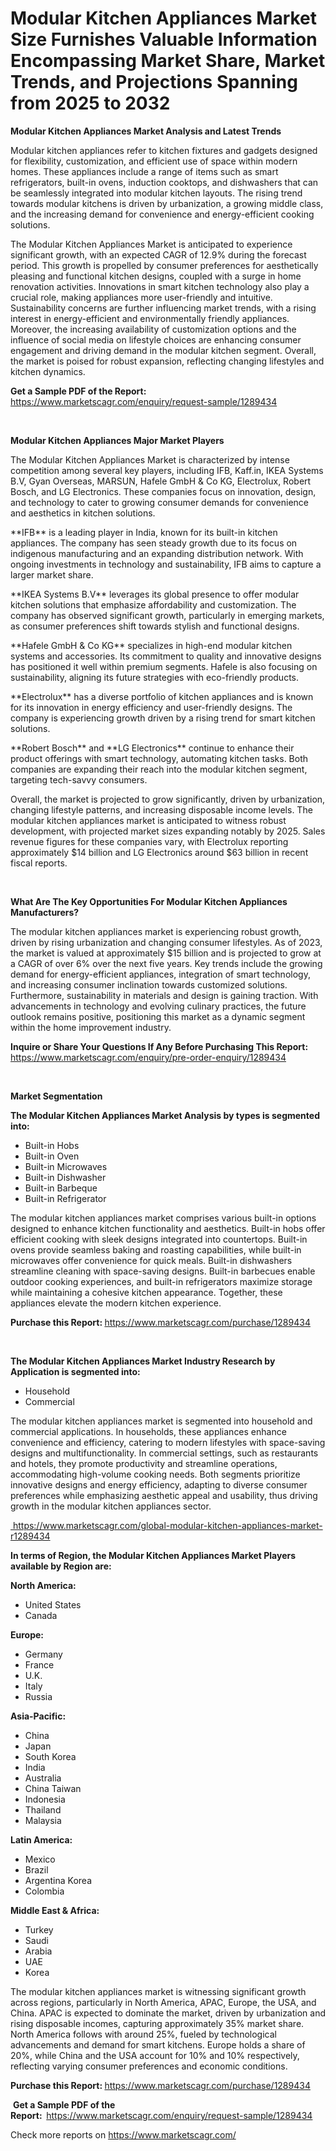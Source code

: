 <p><h1>Modular Kitchen Appliances Market Size Furnishes Valuable Information Encompassing Market Share, Market Trends, and Projections Spanning from 2025 to 2032</h1></p><p><strong>Modular Kitchen Appliances Market Analysis and Latest Trends</strong></p>
<p><p>Modular kitchen appliances refer to kitchen fixtures and gadgets designed for flexibility, customization, and efficient use of space within modern homes. These appliances include a range of items such as smart refrigerators, built-in ovens, induction cooktops, and dishwashers that can be seamlessly integrated into modular kitchen layouts. The rising trend towards modular kitchens is driven by urbanization, a growing middle class, and the increasing demand for convenience and energy-efficient cooking solutions.</p><p>The Modular Kitchen Appliances Market is anticipated to experience significant growth, with an expected CAGR of 12.9% during the forecast period. This growth is propelled by consumer preferences for aesthetically pleasing and functional kitchen designs, coupled with a surge in home renovation activities. Innovations in smart kitchen technology also play a crucial role, making appliances more user-friendly and intuitive. Sustainability concerns are further influencing market trends, with a rising interest in energy-efficient and environmentally friendly appliances. Moreover, the increasing availability of customization options and the influence of social media on lifestyle choices are enhancing consumer engagement and driving demand in the modular kitchen segment. Overall, the market is poised for robust expansion, reflecting changing lifestyles and kitchen dynamics.</p></p>
<p><strong>Get a Sample PDF of the Report:&nbsp;</strong> <a href="https://www.marketscagr.com/enquiry/request-sample/1289434?utm_campaign=1920&utm_medium=2&utm_source=Github&utm_content=ia&utm_term=16012025&utm_id=modular-kitchen-appliances">https://www.marketscagr.com/enquiry/request-sample/1289434</a></p>
<p>&nbsp;</p>
<p><strong>Modular Kitchen Appliances Major Market Players</strong></p>
<p><p>The Modular Kitchen Appliances Market is characterized by intense competition among several key players, including IFB, Kaff.in, IKEA Systems B.V, Gyan Overseas, MARSUN, Hafele GmbH & Co KG, Electrolux, Robert Bosch, and LG Electronics. These companies focus on innovation, design, and technology to cater to growing consumer demands for convenience and aesthetics in kitchen solutions.</p><p>**IFB** is a leading player in India, known for its built-in kitchen appliances. The company has seen steady growth due to its focus on indigenous manufacturing and an expanding distribution network. With ongoing investments in technology and sustainability, IFB aims to capture a larger market share.</p><p>**IKEA Systems B.V** leverages its global presence to offer modular kitchen solutions that emphasize affordability and customization. The company has observed significant growth, particularly in emerging markets, as consumer preferences shift towards stylish and functional designs.</p><p>**Hafele GmbH & Co KG** specializes in high-end modular kitchen systems and accessories. Its commitment to quality and innovative designs has positioned it well within premium segments. Hafele is also focusing on sustainability, aligning its future strategies with eco-friendly products.</p><p>**Electrolux** has a diverse portfolio of kitchen appliances and is known for its innovation in energy efficiency and user-friendly designs. The company is experiencing growth driven by a rising trend for smart kitchen solutions.</p><p>**Robert Bosch** and **LG Electronics** continue to enhance their product offerings with smart technology, automating kitchen tasks. Both companies are expanding their reach into the modular kitchen segment, targeting tech-savvy consumers.</p><p>Overall, the market is projected to grow significantly, driven by urbanization, changing lifestyle patterns, and increasing disposable income levels. The modular kitchen appliances market is anticipated to witness robust development, with projected market sizes expanding notably by 2025. Sales revenue figures for these companies vary, with Electrolux reporting approximately $14 billion and LG Electronics around $63 billion in recent fiscal reports.</p></p>
<p>&nbsp;</p>
<p><strong>What Are The Key Opportunities For Modular Kitchen Appliances Manufacturers?</strong></p>
<p><p>The modular kitchen appliances market is experiencing robust growth, driven by rising urbanization and changing consumer lifestyles. As of 2023, the market is valued at approximately $15 billion and is projected to grow at a CAGR of over 6% over the next five years. Key trends include the growing demand for energy-efficient appliances, integration of smart technology, and increasing consumer inclination towards customized solutions. Furthermore, sustainability in materials and design is gaining traction. With advancements in technology and evolving culinary practices, the future outlook remains positive, positioning this market as a dynamic segment within the home improvement industry.</p></p>
<p><strong>Inquire or Share Your Questions If Any Before Purchasing This Report:</strong> <a href="https://www.marketscagr.com/enquiry/pre-order-enquiry/1289434?utm_campaign=1920&utm_medium=2&utm_source=Github&utm_content=ia&utm_term=16012025&utm_id=modular-kitchen-appliances">https://www.marketscagr.com/enquiry/pre-order-enquiry/1289434</a></p>
<p>&nbsp;</p>
<p><strong>Market Segmentation</strong></p>
<p><strong>The Modular Kitchen Appliances Market Analysis by types is segmented into:</strong></p>
<p><ul><li>Built-in Hobs</li><li>Built-in Oven</li><li>Built-in Microwaves</li><li>Built-in Dishwasher</li><li>Built-in Barbeque</li><li>Built-in Refrigerator</li></ul></p>
<p><p>The modular kitchen appliances market comprises various built-in options designed to enhance kitchen functionality and aesthetics. Built-in hobs offer efficient cooking with sleek designs integrated into countertops. Built-in ovens provide seamless baking and roasting capabilities, while built-in microwaves offer convenience for quick meals. Built-in dishwashers streamline cleaning with space-saving designs. Built-in barbecues enable outdoor cooking experiences, and built-in refrigerators maximize storage while maintaining a cohesive kitchen appearance. Together, these appliances elevate the modern kitchen experience.</p></p>
<p><strong>Purchase this Report:&nbsp;</strong><a href="https://www.marketscagr.com/purchase/1289434?utm_campaign=1920&utm_medium=2&utm_source=Github&utm_content=ia&utm_term=16012025&utm_id=modular-kitchen-appliances">https://www.marketscagr.com/purchase/1289434</a></p>
<p>&nbsp;</p>
<p><strong>The Modular Kitchen Appliances Market Industry Research by Application is segmented into:</strong></p>
<p><ul><li>Household</li><li>Commercial</li></ul></p>
<p><p>The modular kitchen appliances market is segmented into household and commercial applications. In households, these appliances enhance convenience and efficiency, catering to modern lifestyles with space-saving designs and multifunctionality. In commercial settings, such as restaurants and hotels, they promote productivity and streamline operations, accommodating high-volume cooking needs. Both segments prioritize innovative designs and energy efficiency, adapting to diverse consumer preferences while emphasizing aesthetic appeal and usability, thus driving growth in the modular kitchen appliances sector.</p></p>
<p><a href="https://www.marketscagr.com/global-modular-kitchen-appliances-market-r1289434?utm_campaign=1920&utm_medium=2&utm_source=Github&utm_content=ia&utm_term=16012025&utm_id=modular-kitchen-appliances">&nbsp;https://www.marketscagr.com/global-modular-kitchen-appliances-market-r1289434</a></p>
<p><strong>In terms of Region, the Modular Kitchen Appliances Market Players available by Region are:</strong></p>
<p>
    <p> <strong> North America: </strong>
        <ul>
            <li>United States</li>
            <li>Canada</li>
        </ul>
        </p> 
    <p> <strong> Europe: </strong>
        <ul>
            <li>Germany</li>
            <li>France</li>
            <li>U.K.</li>
            <li>Italy</li>
            <li>Russia</li>
        </ul>
        </p> 
    <p> <strong> Asia-Pacific: </strong>
        <ul>
            <li>China</li>
            <li>Japan</li>
            <li>South Korea</li>
            <li>India</li>
            <li>Australia</li>
            <li>China Taiwan</li>
            <li>Indonesia</li>
            <li>Thailand</li>
            <li>Malaysia</li>
        </ul>
        </p> 
    <p> <strong> Latin America: </strong>
        <ul>
            <li>Mexico</li>
            <li>Brazil</li>
            <li>Argentina Korea</li>
            <li>Colombia</li>
        </ul>
        </p> 
    <p> <strong> Middle East & Africa: </strong>
        <ul>
            <li>Turkey</li>
            <li>Saudi</li>
            <li>Arabia</li>
            <li>UAE</li>
            <li>Korea</li>
        </ul>
    </p>
    </p>
<p><p>The modular kitchen appliances market is witnessing significant growth across regions, particularly in North America, APAC, Europe, the USA, and China. APAC is expected to dominate the market, driven by urbanization and rising disposable incomes, capturing approximately 35% market share. North America follows with around 25%, fueled by technological advancements and demand for smart kitchens. Europe holds a share of 20%, while China and the USA account for 10% and 10% respectively, reflecting varying consumer preferences and economic conditions.</p></p>
<p><strong>Purchase this Report: </strong><a href="https://www.marketscagr.com/purchase/1289434?utm_campaign=1920&utm_medium=2&utm_source=Github&utm_content=ia&utm_term=16012025&utm_id=modular-kitchen-appliances">https://www.marketscagr.com/purchase/1289434</a></p>
<p>&nbsp;<strong>Get a Sample PDF of the Report:&nbsp;&nbsp;</strong><a href="https://www.marketscagr.com/enquiry/request-sample/1289434?utm_campaign=1920&utm_medium=2&utm_source=Github&utm_content=ia&utm_term=16012025&utm_id=modular-kitchen-appliances">https://www.marketscagr.com/enquiry/request-sample/1289434</a></p>
<p><strong></strong></p>
<p>Check more reports on <a href="https://www.marketscagr.com/?utm_campaign=1920&utm_medium=2&utm_source=Github&utm_content=ia&utm_term=16012025&utm_id=modular-kitchen-appliances">https://www.marketscagr.com/</a></p>